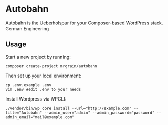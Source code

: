 # Autobahn
Autobahn is the Ueberholspur for your Composer-based WordPress stack. German Engineering

## Usage
Start a new project by running:
```
composer create-project mrgrain/autobahn
```

Then set up your local environment:
```
cp .env.example .env
vim .env #edit .env to your needs
```
Install Wordpress via WPCLI:
```
./vendor/bin/wp core install --url="http://example.com" --title="Autobahn" --admin_user="admin" --admin_password="password" --admin_email="mail@example.com"
```
